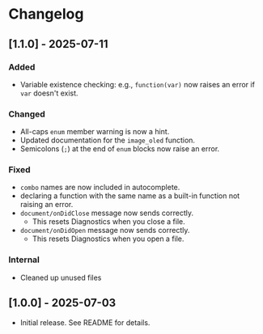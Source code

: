 # Changelog

## [1.1.0] - 2025-07-11
### Added
- Variable existence checking: e.g., `function(var)` now raises an error if `var` doesn't exist.

### Changed
- All-caps `enum` member warning is now a hint.
- Updated documentation for the `image_oled` function.
- Semicolons (`;`) at the end of `enum` blocks now raise an error.

### Fixed
- `combo` names are now included in autocomplete.
- declaring a function with the same name as a built-in function not raising an error.
- `document/onDidClose` message now sends correctly.
    - This resets Diagnostics when you close a file.
- `document/onDidOpen` message now sends correctly.
    - This resets Diagnostics when you open a file.

### Internal
- Cleaned up unused files

## [1.0.0] - 2025-07-03
- Initial release. See README for details.